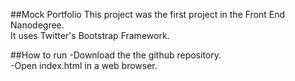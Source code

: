 ##Mock Portfolio 
This project was the first project in the Front End Nanodegree.   
It uses Twitter's Bootstrap Framework.   

##How to run
-Download the the github repository.      
-Open index.html in a web browser.   

